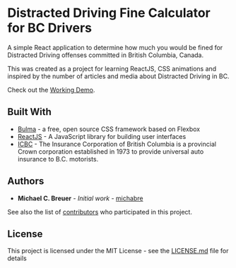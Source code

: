 # Distracted Driving Fine Calculator for BC Drivers

A simple React application to determine how much you would be fined for Distracted Driving offenses committed in British Columbia, Canada. 

This was created as a project for learning ReactJS, CSS animations and inspired by the number of articles and media about Distracted Driving in BC.

Check out the [Working Demo](http://examples.mikevsweb.com/distracted-driving-calculator/).

## Built With

* [Bulma](https://bulma.io) - a free, open source CSS framework based on Flexbox 
* [ReactJS](https://reactjs.org/) - A JavaScript library for building user interfaces
* [ICBC](https://www.icbc.com/Pages/default.aspx) - The Insurance Corporation of British Columbia is a provincial Crown corporation established in 1973 to provide universal auto insurance to B.C. motorists.

## Authors

* **Michael C. Breuer** - *Initial work* - [michabre](https://github.com/PurpleBooth)

See also the list of [contributors](https://github.com/your/project/contributors) who participated in this project.

## License

This project is licensed under the MIT License - see the [LICENSE.md](LICENSE.md) file for details
